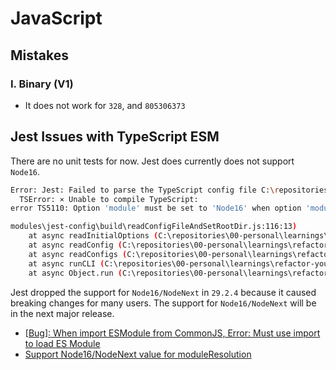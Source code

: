 # JavaScript

## Mistakes

### I. Binary (V1)

- It does not work for `328`, and `805306373`

## Jest Issues with TypeScript ESM

There are no unit tests for now. Jest does currently does not support `Node16`.

```bash
Error: Jest: Failed to parse the TypeScript config file C:\repositories\00-personal\learnings\refactor-yourself\javascript\jest.config.ts
  TSError: ⨯ Unable to compile TypeScript:
error TS5110: Option 'module' must be set to 'Node16' when option 'moduleResolution' is set to 'Node16'.

modules\jest-config\build\readConfigFileAndSetRootDir.js:116:13)
    at async readInitialOptions (C:\repositories\00-personal\learnings\refactor-yourself\javascript\node_modules\jest-config\build\index.js:403:13)
    at async readConfig (C:\repositories\00-personal\learnings\refactor-yourself\javascript\node_modules\jest-config\build\index.js:147:48)
    at async readConfigs (C:\repositories\00-personal\learnings\refactor-yourself\javascript\node_modules\jest-config\build\index.js:424:26)
    at async runCLI (C:\repositories\00-personal\learnings\refactor-yourself\javascript\node_modules\@jest\core\build\cli\index.js:151:59)
    at async Object.run (C:\repositories\00-personal\learnings\refactor-yourself\javascript\node_modules\jest-cli\build\run.js:130:37)
```

Jest dropped the support for `Node16/NodeNext` in `29.2.4` because it caused breaking changes for many users. The support for `Node16/NodeNext` will be in the next major release.

- [[Bug]: When import ESModule from CommonJS, Error: Must use import to load ES Module](https://github.com/kulshekhar/ts-jest/issues/4497)
- [Support Node16/NodeNext value for moduleResolution](https://github.com/kulshekhar/ts-jest/issues/4198)
